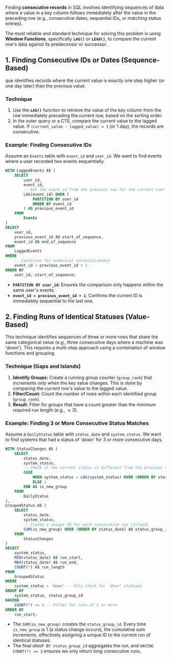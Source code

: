 Finding **consecutive records** in SQL involves identifying sequences of data where a value in a key column follows immediately after the value in the preceding row (e.g., consecutive dates, sequential IDs, or matching status entries).

The most reliable and standard technique for solving this problem is using **Window Functions**, specifically **`LAG()`** or **`LEAD()`**, to compare the current row's data against its predecessor or successor.

## 1\. Finding Consecutive IDs or Dates (Sequence-Based)
que identifies records where the current value is exactly one step higher (or one day later) than the previous value.

### Technique

1.  Use the **`LAG()`** function to retrieve the value of the key column from the row immediately preceding the current row, based on the sorting order.
2.  In the outer query or a CTE, compare the current value to the lagged value. If `(current_value - lagged_value) = 1` (or 1 day), the records are consecutive.

### Example: Finding Consecutive IDs

Assume an `Events` table with `event_id` and `user_id`. We want to find events where a user recorded two events sequentially.

```sql
WITH LaggedEvents AS (
    SELECT
        user_id,
        event_id,
        -- Get the event_id from the previous row for the current user
        LAG(event_id) OVER (
            PARTITION BY user_id
            ORDER BY event_id
        ) AS previous_event_id
    FROM
        Events
)
SELECT
    user_id,
    previous_event_id AS start_of_sequence,
    event_id AS end_of_sequence
FROM
    LaggedEvents
WHERE
    -- Condition for numerical consecutiveness
    event_id = previous_event_id + 1
ORDER BY
    user_id, start_of_sequence;
```

  * **`PARTITION BY user_id`**: Ensures the comparison only happens within the same user's events.
  * **`event_id = previous_event_id + 1`**: Confirms the current ID is immediately sequential to the last one.

## 2\. Finding Runs of Identical Statuses (Value-Based)

This technique identifies sequences of three or more rows that share the same categorical value (e.g., three consecutive days where a machine was 'down'). This requires a multi-step approach using a combination of window functions and grouping.

### Technique (Gaps and Islands)

1.  **Identify Groups:** Create a running group counter (`group_rank`) that increments *only* when the key value changes. This is done by comparing the current row's value to the lagged value.
2.  **Filter/Count:** Count the number of rows within each identified group (`group_rank`).
3.  **Result:** Filter for groups that have a count greater than the minimum required run length (e.g., $\ge 3$).

### Example: Finding 3 or More Consecutive Status Matches

Assume a `DailyStatus` table with `status_date` and `system_status`. We want to find systems that had a status of 'down' for 3 or more consecutive days.

```sql
WITH StatusChanges AS (
    SELECT
        status_date,
        system_status,
        -- Check if the current status is different from the previous status
        CASE
            WHEN system_status = LAG(system_status) OVER (ORDER BY status_date) THEN 0
            ELSE 1
        END AS is_new_group
    FROM
        DailyStatus
),
GroupedStatus AS (
    SELECT
        status_date,
        system_status,
        -- Create a unique ID for each consecutive run (Island)
        SUM(is_new_group) OVER (ORDER BY status_date) AS status_group_id
    FROM
        StatusChanges
)
SELECT
    system_status,
    MIN(status_date) AS run_start,
    MAX(status_date) AS run_end,
    COUNT(*) AS run_length
FROM
    GroupedStatus
WHERE
    system_status = 'down' -- Only check for 'down' statuses
GROUP BY
    system_status, status_group_id
HAVING
    COUNT(*) >= 3 -- Filter for runs of 3 or more
ORDER BY
    run_start;
```

  * The `SUM(is_new_group)` creates the `status_group_id`. Every time `is_new_group` is 1 (a status change occurs), the cumulative sum increments, effectively assigning a unique ID to the current run of identical statuses.
  * The final `GROUP BY status_group_id` aggregates the run, and `HAVING COUNT(*) >= 3` ensures we only return long consecutive runs.
